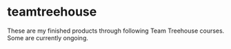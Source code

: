 # teamtreehouse
These are my finished products through following Team Treehouse courses. Some are currently ongoing.
